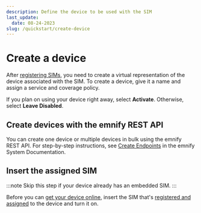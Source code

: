 ```yaml
---
description: Define the device to be used with the SIM
last_update: 
  date: 08-24-2023
slug: /quickstart/create-device
---
```


# Create a device

After [registering SIMs](/quickstart/register-sims), you need to create a virtual representation of the device associated with the SIM.
To create a device, give it a name and assign a service and coverage policy.

If you plan on using your device right away, select **Activate**.
Otherwise, select **Leave Disabled**.

## Create devices with the emnify REST API

You can create one device or multiple devices in bulk using the emnify REST API.
For step-by-step instructions, see [Create Endpoints](https://cdn.emnify.net/api/doc/create-endpoints.html) in the emnify System Documentation.

## Insert the assigned SIM

:::note
Skip this step if your device already has an embedded SIM.
:::

Before you can [get your device online](/apn-configuration), insert the SIM that's [registered and assigned](/quickstart/register-sims) to the device and turn it on.

